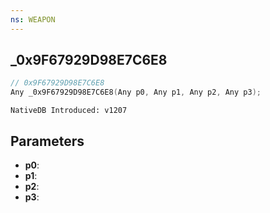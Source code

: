 ```yaml
---
ns: WEAPON
---
```

## _0x9F67929D98E7C6E8

```c
// 0x9F67929D98E7C6E8
Any _0x9F67929D98E7C6E8(Any p0, Any p1, Any p2, Any p3);
```

```
NativeDB Introduced: v1207
```

## Parameters
* **p0**:
* **p1**:
* **p2**:
* **p3**:
